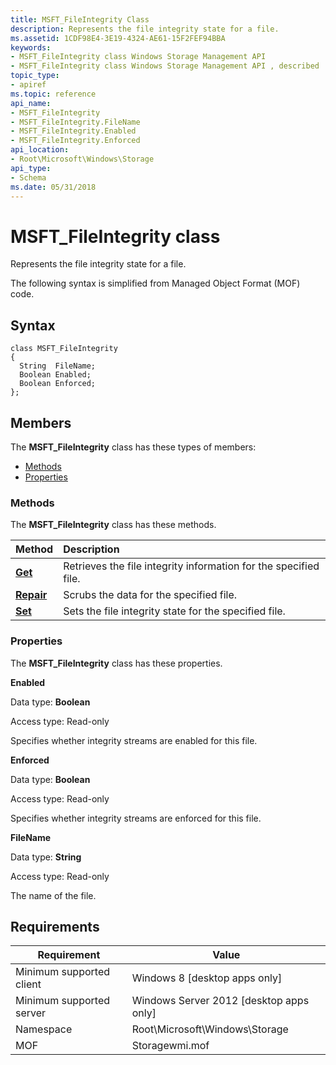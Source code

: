 ```yaml
---
title: MSFT_FileIntegrity Class
description: Represents the file integrity state for a file.
ms.assetid: 1CDF98E4-3E19-4324-AE61-15F2FEF94BBA
keywords:
- MSFT_FileIntegrity class Windows Storage Management API
- MSFT_FileIntegrity class Windows Storage Management API , described
topic_type:
- apiref
ms.topic: reference
api_name:
- MSFT_FileIntegrity
- MSFT_FileIntegrity.FileName
- MSFT_FileIntegrity.Enabled
- MSFT_FileIntegrity.Enforced
api_location:
- Root\Microsoft\Windows\Storage
api_type:
- Schema
ms.date: 05/31/2018
---
```


# MSFT\_FileIntegrity class

Represents the file integrity state for a file.

The following syntax is simplified from Managed Object Format (MOF) code.

## Syntax

``` syntax
class MSFT_FileIntegrity
{
  String  FileName;
  Boolean Enabled;
  Boolean Enforced;
};
```

## Members

The **MSFT\_FileIntegrity** class has these types of members:

-   [Methods](#methods)
-   [Properties](#properties)

### Methods

The **MSFT\_FileIntegrity** class has these methods.



| Method                                      | Description                                                                 |
|:--------------------------------------------|:----------------------------------------------------------------------------|
| [**Get**](msft-fileintegrity-get.md)       | Retrieves the file integrity information for the specified file. |
| [**Repair**](msft-fileintegrity-repair.md) | Scrubs the data for the specified file.                          |
| [**Set**](msft-fileintegrity-set.md)       | Sets the file integrity state for the specified file.            |



 

### Properties

The **MSFT\_FileIntegrity** class has these properties.

 

**Enabled**
   

Data type: **Boolean**
 

Access type: Read-only
 

Specifies whether integrity streams are enabled for this file.

 

**Enforced**
   

Data type: **Boolean**
 

Access type: Read-only
 

Specifies whether integrity streams are enforced for this file.

 

**FileName**
   

Data type: **String**
 

Access type: Read-only
 

The name of the file.

 

## Requirements



| Requirement | Value |
|-------------------------------------|-------------------------------------------------------------------------------------------|
| Minimum supported client | Windows 8 \[desktop apps only\]                                                |
| Minimum supported server | Windows Server 2012 \[desktop apps only\]                                      |
| Namespace                | Root\\Microsoft\\Windows\\Storage                                              |
| MOF                      |  Storagewmi.mof  |



 

 





